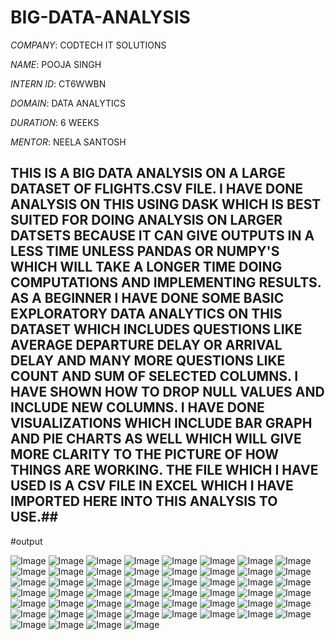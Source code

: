 # BIG-DATA-ANALYSIS

*COMPANY*: CODTECH IT SOLUTIONS

*NAME*: POOJA SINGH

*INTERN ID*: CT6WWBN

*DOMAIN*: DATA ANALYTICS

*DURATION*: 6 WEEKS

*MENTOR*: NEELA SANTOSH

## THIS IS A BIG DATA ANALYSIS ON A LARGE DATASET OF FLIGHTS.CSV FILE. I HAVE DONE ANALYSIS ON THIS USING DASK WHICH IS BEST SUITED FOR DOING ANALYSIS ON LARGER DATSETS BECAUSE IT CAN GIVE OUTPUTS IN A LESS TIME UNLESS PANDAS OR NUMPY'S WHICH WILL TAKE A LONGER TIME DOING COMPUTATIONS AND IMPLEMENTING RESULTS. AS A BEGINNER I HAVE DONE SOME BASIC EXPLORATORY DATA ANALYTICS ON THIS DATASET WHICH INCLUDES QUESTIONS LIKE AVERAGE DEPARTURE DELAY OR ARRIVAL DELAY AND MANY MORE QUESTIONS LIKE COUNT AND SUM OF SELECTED COLUMNS. I HAVE SHOWN HOW TO DROP NULL VALUES AND INCLUDE NEW COLUMNS. I HAVE DONE VISUALIZATIONS WHICH INCLUDE BAR GRAPH AND PIE CHARTS AS WELL WHICH WILL GIVE MORE CLARITY TO THE PICTURE OF HOW THINGS ARE WORKING. THE FILE WHICH I HAVE USED IS A CSV FILE IN EXCEL WHICH I HAVE IMPORTED HERE INTO THIS ANALYSIS TO USE.##

#output

![Image](https://github.com/user-attachments/assets/d241bffd-8f59-463f-a6f5-4ec351db2fff)
![Image](https://github.com/user-attachments/assets/46ac40aa-d64b-4395-bd6e-0d9a6d01be55)
![Image](https://github.com/user-attachments/assets/e4b13d7d-4f23-427c-8f38-fd3951972f38)
![Image](https://github.com/user-attachments/assets/a4b12673-6159-40b2-803f-6222d437d8d8)
![Image](https://github.com/user-attachments/assets/49be0637-b535-4f0a-bcec-ef6d2280cd3d)
![Image](https://github.com/user-attachments/assets/73d71a00-4483-4bb8-be76-faa1e0fa265e)
![Image](https://github.com/user-attachments/assets/95915750-4078-42aa-a1f4-1fa785d1c632)
![Image](https://github.com/user-attachments/assets/f08c324e-abad-4bf5-91fb-0c1b7070d199)
![Image](https://github.com/user-attachments/assets/db58c56a-65fb-4451-ad44-6d8c859613de)
![Image](https://github.com/user-attachments/assets/5010f420-f558-41e8-9034-d75369316b58)
![Image](https://github.com/user-attachments/assets/15f0281d-5399-46bc-bebf-02162cf0f730)
![Image](https://github.com/user-attachments/assets/f3637cf6-749b-484f-984b-f27689797e7d)
![Image](https://github.com/user-attachments/assets/69659610-da30-4187-9ae6-5682ff4fd925)
![Image](https://github.com/user-attachments/assets/16d29668-5556-49c2-951b-9b38eff7499a)
![Image](https://github.com/user-attachments/assets/b0e892ca-28ba-42dd-9589-fc31de794422)
![Image](https://github.com/user-attachments/assets/1a18ca6e-b70d-4e09-971d-16454140004c)
![Image](https://github.com/user-attachments/assets/24ab48c1-8915-44e9-b3b0-c2db2bce254e)
![Image](https://github.com/user-attachments/assets/85652607-6e70-406e-991b-ea1333f847ef)
![Image](https://github.com/user-attachments/assets/8fd15cc3-376e-4bbb-9acc-69aff3601bbf)
![Image](https://github.com/user-attachments/assets/52b482d0-a400-4eef-8fba-8f3517e54147)
![Image](https://github.com/user-attachments/assets/b79c30a5-8464-422a-86db-022be7efaeb8)
![Image](https://github.com/user-attachments/assets/1d45c52b-406a-4e9a-8090-4eb531902868)
![Image](https://github.com/user-attachments/assets/f026ccdb-43f0-458a-94e1-ddf138922ed4)
![Image](https://github.com/user-attachments/assets/792c3b72-6dd2-44e6-aac2-9b6fb050e65c)
![Image](https://github.com/user-attachments/assets/53c64089-c3e1-4121-84cd-e519bc6d58b4)
![Image](https://github.com/user-attachments/assets/20c8c21b-153b-4fb5-abfe-2db60a8afc3f)
![Image](https://github.com/user-attachments/assets/3eb0f799-d3b7-4654-85d5-1b5473aeccc1)
![Image](https://github.com/user-attachments/assets/fbaf3521-118d-4db4-ad20-1992c9bcdfb5)
![Image](https://github.com/user-attachments/assets/8655efdc-c747-4812-be4c-05eddbedbafe)
![Image](https://github.com/user-attachments/assets/340ff15f-4bf1-4262-bde4-6a8d20f3bde2)
![Image](https://github.com/user-attachments/assets/54b26183-7a4e-467f-97a8-97f1a6322043)
![Image](https://github.com/user-attachments/assets/90106b7c-f85c-47e6-b2f0-ca1043e6012c)
![Image](https://github.com/user-attachments/assets/4445a0e0-5461-4db8-aeb8-9bc1f14fabc5)
![Image](https://github.com/user-attachments/assets/a4821320-6b48-4206-9eb0-f0ff9ab1069d)
![Image](https://github.com/user-attachments/assets/633850ac-a4ab-4e44-95be-3b34eb7e9494)
![Image](https://github.com/user-attachments/assets/e1d8f115-f75f-4f11-abab-60ae32a23455)
![Image](https://github.com/user-attachments/assets/d558814c-8d18-45e5-a7e0-bf99e9b84e85)
![Image](https://github.com/user-attachments/assets/5f9b7e7e-5d91-4117-a021-4a89da31f098)
![Image](https://github.com/user-attachments/assets/26ca3342-0683-4dc5-adf2-e8c9a070e82d)
![Image](https://github.com/user-attachments/assets/ac128acc-9afd-4998-abe7-f263557af64c)
![Image](https://github.com/user-attachments/assets/9877552e-eef7-4703-9a8a-2b0594b8b4ac)
![Image](https://github.com/user-attachments/assets/d24ec0eb-7347-4ddd-a17e-8c8ab35b40cd)
![Image](https://github.com/user-attachments/assets/a8a1aee8-f299-4c3c-a70b-c26561de00c8)
![Image](https://github.com/user-attachments/assets/8dcf5d4a-6a7d-4b66-83ce-b9109d1f678a)
![Image](https://github.com/user-attachments/assets/422974cd-bada-4f09-985d-e9879fb94708)
![Image](https://github.com/user-attachments/assets/410a091f-8254-4811-9be3-092511a50b36)
![Image](https://github.com/user-attachments/assets/ad7859cd-137b-4cc4-b359-bc1f366c1a26)
![Image](https://github.com/user-attachments/assets/55b8fd77-5d27-47b0-928e-4dc319ce7262)
![Image](https://github.com/user-attachments/assets/a36b7da3-aebf-47bb-b65a-1b33fa2360e7)
![Image](https://github.com/user-attachments/assets/fbff6b46-24ab-4f01-8222-c1f7149bd6f8)
![Image](https://github.com/user-attachments/assets/4be1a688-d702-4227-8965-c5c92391339e)
![Image](https://github.com/user-attachments/assets/cc68088d-6c90-4540-9b39-7afa86a45d11)
